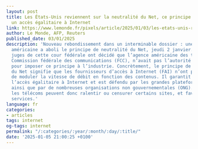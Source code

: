 ```yaml
---
layout: post
title: Les États-Unis reviennent sur la neutralité du Net, ce principe garantissant
  un accès égalitaire à Internet
link: https://www.lemonde.fr/pixels/article/2025/01/03/les-etats-unis-reviennent-en-arriere-sur-le-principe-de-la-neutralite-du-net_6479575_4408996.html
author: Le Monde, AFP, Reuters
published_date: 03/01/2025
description: 'Nouveau rebondissement dans un interminable dossier : une cour d’appel
  américaine a aboli le principe de neutralité du Net, jeudi 2 janvier. Les trois
  juges de cette cour fédérale ont décidé que l’agence américaine des télécoms, la
  Commission fédérale des communications (FCC), n’avait pas l’autorité nécessaire
  pour imposer ce principe à l’industrie. Concrètement, le principe de neutralité
  du Net signifie que les fournisseurs d’accès à Internet (FAI) n’ont pas le droit
  de moduler la vitesse de débit en fonction des contenus. Il garantit donc en théorie
  l’accès égalitaire à Internet et est défendu par les grandes plateformes numériques
  ainsi que par de nombreuses organisations non gouvernementales (ONG). En son absence,
  les télécoms peuvent donc ralentir ou censurer certains sites, et favoriser d’autres
  services.'
language: fr
categories:
- articles
tags: internet
og-tags: internet
permalink: "/:categories/:year/:month/:day/:title/"
date: '2025-01-05 21:00:25 +0100'
---
```

